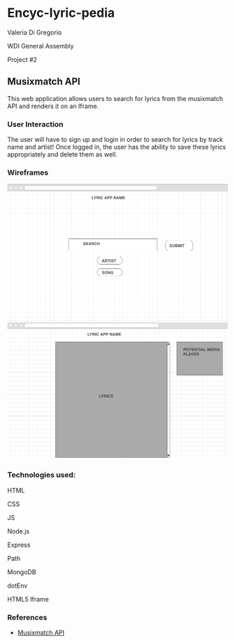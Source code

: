 # Encyc-lyric-pedia
Valeria Di Gregorio

WDI General Assembly

Project #2


## Musixmatch API 

This web application allows users to search for lyrics from the musixmatch API and renders it on an Iframe.



### User Interaction

The user will have to sign up and login in order to search for lyrics by track name and artist!
Once logged in, the user has the ability to save these lyrics appropriately and delete them as well.


### Wireframes
![](/public/images/one.png)
![](/public/images/two.png)

### Technologies used:

HTML

CSS

JS

Node.js

Express

Path

MongoDB

dotEnv

HTML5 Iframe

### References
- [Musixmatch API](https://developer.musixmatch.com/)
